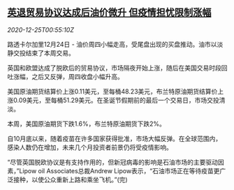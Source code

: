 <!--1608859393000-->
[英退贸易协议达成后油价微升 但疫情担忧限制涨幅](https://cn.reuters.com/article/global-oil-1224-thur-idCNKBS28Z01S)
------

<div><i>2020-12-25T00:55:10Z</i></div><p>路透卡尔加里12月24日 - 油价周四小幅走高，受尾盘出现的买盘推动。油市以淡静交投结束了本周交易。</p><p>英国和欧盟达成了脱欧后的贸易协议，市场隔夜开始上涨，随后在美国交易时段回吐涨幅，之后又反弹，周四收盘小幅升高。</p><p>美国原油期货结算价上涨0.11美元，至每桶48.23美元，布兰特原油期货结算价上涨0.09美元，至每桶51.29美元。在圣诞节假期前的最后一个交易日，市场交投清淡。</p><p>本周，美国原油期货下跌1.6%，布兰特原油期货下跌2%。</p><p>自10月底以来，随着疫苗在许多国家获得批准，市场大幅反弹。在全球范围内，感染人数仍在增加，未来几个月投资者前景仍将受疫情影响。</p><p>“尽管英国脱欧协议是有支持作用的，但新冠病毒的影响是石油市场的主要驱动因素，”Lipow oil Associates总裁Andrew Lipow表示，“石油市场正在等待疫苗更广泛接种，以使公众重新上路和乘坐飞机。”(完)</p>
